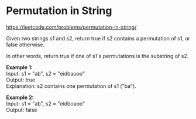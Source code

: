 # Permutation in String
https://leetcode.com/problems/permutation-in-string/

Given two strings s1 and s2, return true if s2 contains a permutation of s1, or false otherwise.

In other words, return true if one of s1's permutations is the substring of s2.

<b>Example 1:</b>\
Input: s1 = "ab", s2 = "eidbaooo"\
Output: true\
Explanation: s2 contains one permutation of s1 ("ba").

<b>Example 2:</b>\
Input: s1 = "ab", s2 = "eidboaoo"\
Output: false